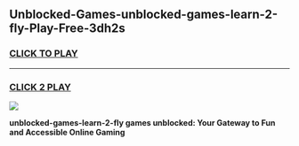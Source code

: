 
## Unblocked-Games-unblocked-games-learn-2-fly-Play-Free-3dh2s
<h3>
<a href="https://premium76.site?title=unblocked-games-learn-2-fly&ref=09A">CLICK TO PLAY</a></h3>
<hr>

<h3>
<a href="https://premium76.site?title=unblocked-games-learn-2-fly&ref=09A">CLICK 2 PLAY</a>
  
</h3>

<a href="https://premium76.site?title=unblocked-games-learn-2-fly&ref=09A"><img src="https://clearcache.store/games.png"></a>


**unblocked-games-learn-2-fly games unblocked: Your Gateway to Fun and Accessible Online Gaming**
